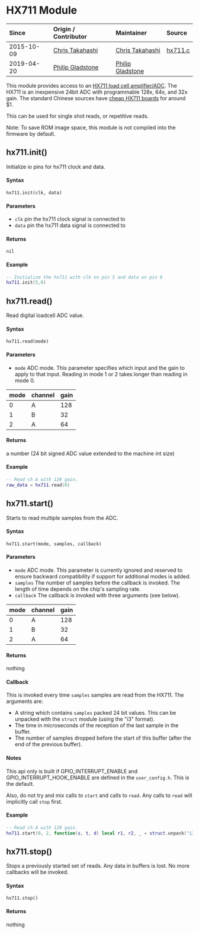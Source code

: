 # HX711 Module
| Since  | Origin / Contributor  | Maintainer  | Source  |
| :----- | :-------------------- | :---------- | :------ |
| 2015-10-09 | [Chris Takahashi](https://github.com/christakahashi) | [Chris Takahashi](https://github.com/christakahashi) | [hx711.c](../../app/modules/hx711.c)|
| 2019-04-20 | [Philip Gladstone](https://github.com/pjsg) | [Philip Gladstone](https://github.com/pjsg) 

This module provides access to an [HX711 load cell amplifier/ADC](https://learn.sparkfun.com/tutorials/load-cell-amplifier-hx711-breakout-hookup-guide). The HX711 is an inexpensive 24bit ADC with programmable 128x, 64x, and 32x gain. The standard Chinese sources have [cheap HX711 boards](https://www.aliexpress.com/wholesale?SearchText=hx711+module) for around $1.

This can be used for single shot reads, or repetitive reads.

Note: To save ROM image space, this module is not compiled into the firmware by default.

## hx711.init()

Initialize io pins for hx711 clock and data.

#### Syntax
`hx711.init(clk, data)`

#### Parameters
- `clk` pin the hx711 clock signal is connected to
- `data` pin the hx711 data signal is connected to

#### Returns
`nil`

#### Example
```lua
-- Initialize the hx711 with clk on pin 5 and data on pin 6
hx711.init(5,6)
```

## hx711.read()

Read digital loadcell ADC value.

#### Syntax
`hx711.read(mode)`

#### Parameters
- `mode` ADC mode.  This parameter specifies which input and the gain to apply to that input. Reading in mode 1 or 2 takes longer than reading in mode 0.

|mode | channel | gain |
|-----|---------|------|
| 0   | A       | 128  |
| 1   | B       | 32  |
| 2   | A       | 64  |

#### Returns
a number (24 bit signed ADC value extended to the machine int size)

#### Example
```lua
-- Read ch A with 128 gain.
raw_data = hx711.read(0)
```

## hx711.start()

Starts to read multiple samples from the ADC. 

#### Syntax
`hx711.start(mode, samples, callback)`

#### Parameters
- `mode` ADC mode.  This parameter is currently ignored and reserved to ensure backward compatibility if support for additional modes is added. 
- `samples` The number of samples before the callback is invoked. The length of time depends on the chip's sampling rate.
- `callback` The callback is invoked with three arguments (see below).

|mode | channel | gain |
|-----|---------|------|
| 0   | A       | 128  |
| 1   | B       | 32  |
| 2   | A       | 64  |

#### Returns
nothing

#### Callback
This is invoked every time `samples` samples are read from the HX711. The arguments are:

- A string which contains `samples` packed 24 bit values. This can be unpacked with the `struct` module (using the "i3" format).
- The time in microseconds of the reception of the last sample in the buffer.
- The number of samples dropped before the start of this buffer (after the end of the previous buffer).

#### Notes
This api only is built if GPIO_INTERRUPT_ENABLE and GPIO_INTERRUPT_HOOK_ENABLE are defined in the
`user_config.h`. This is the default.

Also, do not try and mix calls to `start` and calls to `read`. Any calls to `read` will implicitly call `stop` first.

#### Example
```lua
-- Read ch A with 128 gain.
hx711.start(0, 2, function(s, t, d) local r1, r2, _ = struct.unpack("i3 i3", s) print(r1, r2) end)
```

## hx711.stop()

Stops a previously started set of reads. Any data in buffers is lost. No more callbacks will be invoked.

#### Syntax
`hx711.stop()`

#### Returns
nothing

